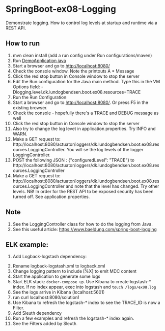 # SpringBoot-ex08-Logging

Demonstrate logging. How to control log levels at startup and runtime via a REST API.



## How to run
1. mvn clean install (add a run config under Run configurations/maven)
2. Run [DemoApplication.java](src/main/java/dk/lundogbendsen/boot/ex08/DemoApplication.java)
3. Start a browser and go to [http://localhost:8080/](http://localhost:8080/)
4. Check the console window. Note the printouts A * Message
5. Click the red stop button in Console window to stop the server
6. Edit the Run configuration for the Java main method. 
Type this in the VM Options field:
-Dlogging.level.dk.lundogbendsen.boot.ex08.resources=TRACE
7. Run the Run Configuration
8. Start a browser and go to [http://localhost:8080/](http://localhost:8080/). 
Or press F5 in the existing browser.
9. Check the console - hopefully there's a TRACE and DEBUG message as well 
10. Click the red stop button in Console window to stop the server                             
11. Also try to change the log levet in application.properties. Try INFO and WARN.
12. Make a GET request to: http://localhost:8080/actuator/loggers/dk.lundogbendsen.boot.ex08.resources.LoggingController. 
You will se the log levels of the logger LoggingController. 
13. POST the following JSON : {"configuredLevel": "TRACE"} to http://localhost:8080/actuator/loggers/dk.lundogbendsen.boot.ex08.resources.LoggingController
14. Make a GET request to: http://localhost:8080/actuator/loggers/dk.lundogbendsen.boot.ex08.resources.LoggingController
and note that the level has changed. Try other levels. NB! In order for the REST API to be exposed security has been
turned off. See application.properties.  
      
## Note
1. See the LoggingController class for how to do the logging from Java.
2. See this useful article: https://www.baeldung.com/spring-boot-logging


## ELK example:
1. Add Logback-logstash dependency:
<!--    <dependency>-->
<!--      <groupId>net.logstash.logback</groupId>-->
<!--      <artifactId>logstash-logback-encoder</artifactId>-->
<!--      <version>4.11</version>-->
<!--    </dependency>-->
2. Rename logback-logstash.xml to logback.xml
3. Change logging pattern to include [%X] to emit MDC content
4. Start the application to generate some logs
5. Start ELK stack: `docker-compose up`. Use Kibana to create logstash-* index.
If no index appear, exec into logstash and `touch /logs/ex08.log`
6. See the logs arrive in Kibana (localhost:5601)
7. run curl localhost:8080/solution1
8. Use Kibana to refresh the logstash-* index to see the TRACE_ID is now a Filter.
9. Add Sleuth dependency
10. Run a few examples and refresh the logstash-* index again.
11. See the Filters added by Sleuth.
